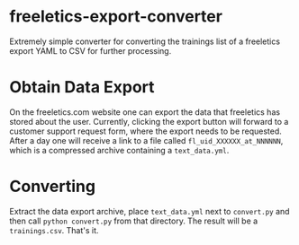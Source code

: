 # freeletics-export-converter

Extremely simple converter for converting the trainings list of a freeletics
export YAML to CSV for further processing.

# Obtain Data Export
On the freeletics.com website one can export the data that freeletics has
stored about the user.
Currently, clicking the export button will forward to a customer support
request form, where the export needs to be requested.
After a day one will receive a link to a file called `fl_uid_XXXXXX_at_NNNNNN`,
which is a compressed archive containing a `text_data.yml`.

# Converting
Extract the data export archive, place `text_data.yml` next to `convert.py` and
then call `python convert.py` from that directory. The result will be a
`trainings.csv`. That's it.
